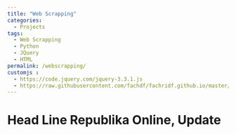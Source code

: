 ```yaml
---
title: "Web Scrapping"
categories:
  - Projects
tags:
  - Web Scrapping
  - Python
  - JQuery
  - HTML
permalink: /webscrapping/
customjs :
  - https://code.jquery.com/jquery-3.3.1.js
  - https://raw.githubusercontent.com/fachdf/fachridf.github.io/master/_pages/wScript.js
---
```



<script src="https://code.jquery.com/jquery-3.3.1.js"></script>

<body>
    <h1>Head Line Republika Online, Update</h1>
    <div id="headline"></div>
</body>
</html>